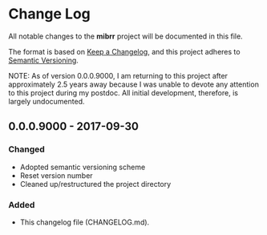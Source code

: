 # Change Log
All notable changes to the **mibrr** project will be documented in this file.

The format is based on [Keep a Changelog][kacl], and this project adheres to
[Semantic Versioning][sv].

NOTE: As of version 0.0.0.9000, I am returning to this project after
approximately 2.5 years away because I was unable to devote any attention to
this project during my postdoc. All initial development, therefore, is largely
undocumented.

## 0.0.0.9000 - 2017-09-30

### Changed
- Adopted semantic versioning scheme
- Reset version number
- Cleaned up/restructured the project directory

### Added
- This changelog file (CHANGELOG.md).

[kacl]: http://keepachangelog.com/
[sv]:   http://semver.org/
[hw]:   http://r-pkgs.had.co.nz/
